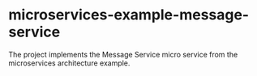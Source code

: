 # microservices-example-message-service
The project implements the Message Service micro service from the microservices architecture example.
